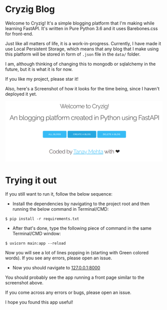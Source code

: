 # Cryzig Blog

Welcome to Cryzig! It's a simple blogging platform that I'm making while learning FastAPI. It's written in Pure Python 3.6 and it uses Barebones.css for front-end.

Just like all matters of life, it is a work-in-progress. Currently, I have made it use Local Persistent Storage, which means that any blog that I make using this platform will be stored in form of `.json` file in the `data/` folder.

I am, although thinking of changing this to mongodb or sqlalchemy in the future, but it is what it is for now.

If you like my project, please star it!

Also, here's a Screenshot of how it looks for the time being, since I haven't deployed it yet.

![](ss.png)

# Trying it out

If you still want to run it, follow the below sequence:

* Install the dependencies by navigating to the project root and then running the below command in Terminal/CMD:

```shell
$ pip install -r requirements.txt
```

* After that's done, type the following piece of command in the same Terminal/CMD window:

```shell
$ uvicorn main:app --reload
```

Now you will see a lot of lines popping in (starting with Green colored words). If you see any errors, please open an issue.

* Now you should navigate to [127.0.0.1:8000](http://127.0.0.1:8000)

You should probably see the app running a front page similar to the screenshot above.

If you come across any errors or bugs, please open an issue.

I hope you found this app useful!
